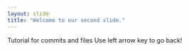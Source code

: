 ```yaml
---
layout: slide
title: "Welcome to our second slide."
---
```


Tutorial for commits and files
Use left arrow key to go back!
